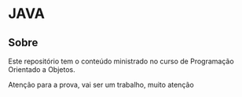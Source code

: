 # JAVA

## Sobre

Este repositório tem o conteúdo ministrado no curso de Programação Orientado a Objetos.

Atenção para a prova, vai ser um trabalho, muito atenção
